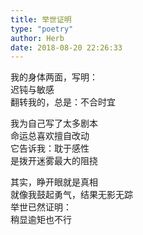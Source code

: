 ```yaml
---  
title: 举世证明  
type: "poetry"  
author: Herb  
date: 2018-08-20 22:26:33  
---  
```

我的身体两面，写明：  
迟钝与敏感  
翻转我的，总是：不合时宜  

我为自己写了太多剧本  
命运总喜欢擅自改动  
它告诉我：耽于感性  
是拨开迷雾最大的阻挠  

其实，睁开眼就是真相  
就像我鼓起勇气，结果无影无踪  
举世已然证明：  
稍显逾矩也不行  
